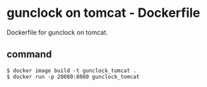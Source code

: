 # gunclock on tomcat - Dockerfile

Dockerfile for gunclock on tomcat.

## command
    $ docker image build -t gunclock_tomcat .
    $ docker run -p 28080:8080 gunclock_tomcat

